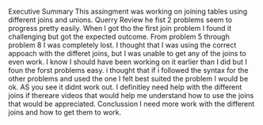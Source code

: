 
Executive Summary
This assingment was working on joining tables using different joins and unions.
Querry Review
he fist 2 problems seem to progress pretty easily. When I got tho the first join problem I found it challenging but got the expected outcome. From problem 5 through problem 8 I was completely lost. I thought that I was using the correct appoach with the differet joins, but I was unable to get any of the joins to even work. I know I should have been working on it earlier than I did but I foun the forst problems easy. i thought that if i followed the syntax for the other problems and used the one I felt best suited the problem I would be ok. AS you see it didnt work out. I definitley need help with the different joins if thereare videos that would help me understand how to use the joins that would be appreciated.
Conclussion
I need more work with the different joins and how to get them to work.

